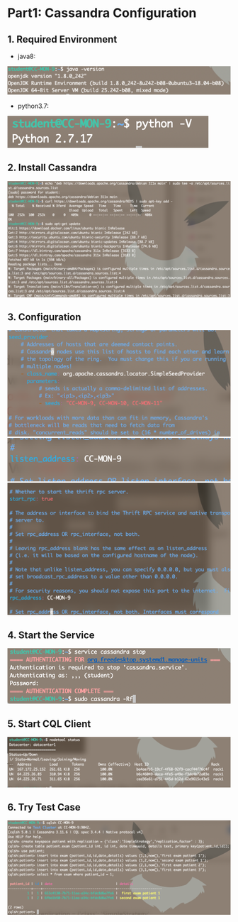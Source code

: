 # Part1: Cassandra Configuration

## 1. Required Environment
  - java8:
  
  ![](https://github.com/yiz132/cloud_computing_2020spring/raw/master/project3_Cassandra/img/%E6%88%AA%E5%B1%8F2020-04-10%2016.15.24.png)
  - python3.7:
  
  ![](https://github.com/yiz132/cloud_computing_2020spring/raw/master/project3_Cassandra/img/%E6%88%AA%E5%B1%8F2020-04-10%2016.21.01.png)

## 2. Install Cassandra
  ![](https://github.com/yiz132/cloud_computing_2020spring/raw/master/project3_Cassandra/img/%E6%88%AA%E5%B1%8F2020-04-10%2016.26.19.png)

## 3. Configuration
  ![](https://github.com/yiz132/cloud_computing_2020spring/raw/master/project3_Cassandra/img/%E6%88%AA%E5%B1%8F2020-04-10%2016.28.47.png)
  ![](https://github.com/yiz132/cloud_computing_2020spring/raw/master/project3_Cassandra/img/%E6%88%AA%E5%B1%8F2020-04-10%2016.30.18.png)
  ![](https://github.com/yiz132/cloud_computing_2020spring/raw/master/project3_Cassandra/img/%E6%88%AA%E5%B1%8F2020-04-10%2016.30.41.png)

## 4. Start the Service
  ![](https://github.com/yiz132/cloud_computing_2020spring/raw/master/project3_Cassandra/img/%E6%88%AA%E5%B1%8F2020-04-10%2016.33.42.png)

## 5. Start CQL Client
  ![](https://github.com/yiz132/cloud_computing_2020spring/raw/master/project3_Cassandra/img/%E6%88%AA%E5%B1%8F2020-04-10%2016.52.31.png)
  
## 6. Try Test Case
  ![](https://github.com/yiz132/cloud_computing_2020spring/raw/master/project3_Cassandra/img/%E6%88%AA%E5%B1%8F2020-04-10%2017.23.50.png)
